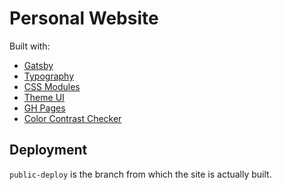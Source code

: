 # Personal Website

Built with:

* [Gatsby](https://www.gatsbyjs.org/)
* [Typography](https://github.com/KyleAMathews/typography.js)
* [CSS Modules](https://github.com/css-modules/css-modules)
* [Theme UI](https://theme-ui.com/)
* [GH Pages](https://www.gatsbyjs.org/docs/how-gatsby-works-with-github-pages/)
* [Color Contrast Checker](https://webaim.org/resources/contrastchecker/)

## Deployment

`public-deploy` is the branch from which the site is actually built.